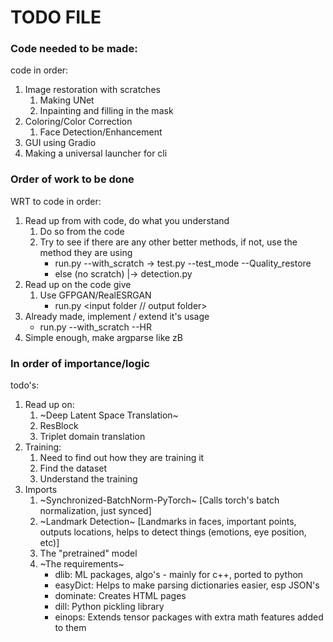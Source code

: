 # TODO FILE

</hr>

### Code needed to be made:

code in order:

1. Image restoration with scratches
   1. Making UNet
   2. Inpainting and filling in the mask
2. Coloring/Color Correction
   1. Face Detection/Enhancement
3. GUI using Gradio
4. Making a universal launcher for cli

</hr>

### Order of work to be done

WRT to code in order:

1. Read up from with code, do what you understand
   1. Do so from the code
   2. Try to see if there are any other better methods, if not, use the method they are using
      - run.py --with_scratch -> test.py --test_mode --Quality_restore
      - else (no scratch) |-> detection.py
2. Read up on the code give
   1. Use GFPGAN/RealESRGAN
      - run.py <input folder // output folder>
3. Already made, implement / extend it's usage
   - run.py --with_scratch --HR
4. Simple enough, make argparse like zB

</hr>

### In order of importance/logic

todo's:

1. Read up on:
   1. ~Deep Latent Space Translation~
   2. ResBlock
   3. Triplet domain translation
2. Training:
   1. Need to find out how they are training it
   2. Find the dataset
   3. Understand the training
3. Imports
   1. ~Synchronized-BatchNorm-PyTorch~ [Calls torch's batch normalization, just synced]
   2. ~Landmark Detection~ [Landmarks in faces, important points, outputs locations, helps to detect things (emotions, eye position, etc)]
   3. The "pretrained" model
   4. ~The requirements~
      - dlib: ML packages, algo's - mainly for c++, ported to python
      - easyDict: Helps to make parsing dictionaries easier, esp JSON's
      - dominate: Creates HTML pages
      - dill: Python pickling library
      - einops: Extends tensor packages with extra math features added to them
